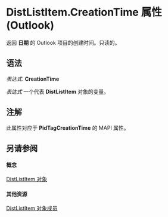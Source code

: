
# DistListItem.CreationTime 属性 (Outlook)

返回 **日期** 的 Outlook 项目的创建时间。只读的。


## 语法

 _表达式_. **CreationTime**

 _表达式_ 一个代表 **DistListItem** 对象的变量。


## 注解

此属性对应于 **PidTagCreationTime** 的 MAPI 属性。


## 另请参阅


#### 概念


[DistListItem 对象](027c3986-abff-d9b1-ecc2-26d60805e952.md)
#### 其他资源


[DistListItem 对象成员](3ba4af84-ce84-61d9-1bc9-fab41bf6f125.md)